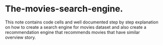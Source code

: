 # The-movies-search-engine.
This note contains code cells and well documented step by step explanation on how to create a search engine for movies dataset and also create a recommendation engine that recommends movies that have similar overview story.
